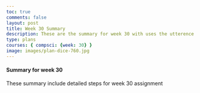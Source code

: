 ```yaml
---
toc: true
comments: false
layout: post
title: Week 30 Summary
description: These are the summary for week 30 with uses the utterence bot
type: plans
courses: { compsci: {week: 30} }
image: images/plan-dice-760.jpg
---
```



#### Summary for week 30
These summary include detailed steps for week 30 assignment

<script src="https://utteranc.es/client.js"
    repo="srivaidyas/student2.0"
    issue-term="pathname"
    label="comments"
    theme="github-light"
    crossorigin="anonymous"
    async>
</script>


